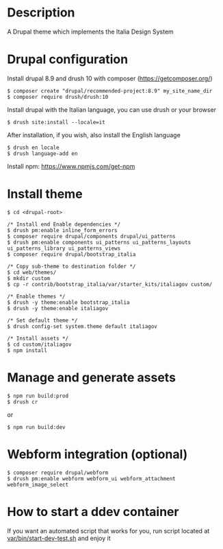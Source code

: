 # Description
A Drupal theme which implements the Italia Design System

# Drupal configuration
Install drupal 8.9 and drush 10 with composer (https://getcomposer.org/)

    $ composer create "drupal/recommended-project:8.9" my_site_name_dir
    $ composer require drush/drush:10

Install drupal with the Italian language, you can use drush or your browser

    $ drush site:install --locale=it

After installation, if you wish, also install the English language

    $ drush en locale
    $ drush language-add en

Install npm: https://www.npmjs.com/get-npm

# Install theme
    $ cd <drupal-root>

    /* Install end Enable dependencies */
    $ drush pm:enable inline_form_errors
    $ composer require drupal/components drupal/ui_patterns
    $ drush pm:enable components ui_patterns ui_patterns_layouts ui_patterns_library ui_patterns_views
    $ composer require drupal/bootstrap_italia

    /* Copy sub-theme to destination folder */
    $ cd web/themes/
    $ mkdir custom
    $ cp -r contrib/bootstrap_italia/var/starter_kits/italiagov custom/

    /* Enable themes */
    $ drush -y theme:enable bootstrap_italia
    $ drush -y theme:enable italiagov

    /* Set default theme */
    $ drush config-set system.theme default italiagov

    /* Install assets */
    $ cd custom/italiagov
    $ npm install

# Manage and generate assets
    $ npm run build:prod
    $ drush cr

or

    $ npm run build:dev

# Webform integration (optional)
    $ composer require drupal/webform
    $ drush pm:enable webform webform_ui webform_attachment webform_image_select

# How to start a ddev container
If you want an automated script that works for you, run script located at [var/bin/start-dev-test.sh](https://git.drupalcode.org/project/bootstrap_italia/-/tree/8.x-0.x/var/bin/start-dev-test.sh) and enjoy it

